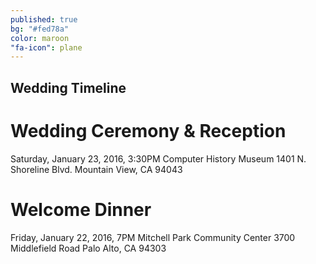 ```yaml
---
published: true
bg: "#fed78a"
color: maroon
"fa-icon": plane
---
```













## Wedding Timeline

# Wedding Ceremony & Reception
Saturday, January 23, 2016, 3:30PM
Computer History Museum
1401 N. Shoreline Blvd.
Mountain View, CA 94043


# Welcome Dinner
Friday, January 22, 2016, 7PM
Mitchell Park Community Center
3700 Middlefield Road
Palo Alto, CA 94303
